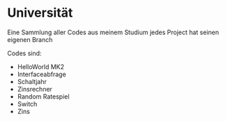 # Universität
Eine Sammlung aller Codes aus meinem Studium
jedes Project hat seinen eigenen Branch

Codes sind: 
  - HelloWorld MK2
  - Interfaceabfrage
  - Schaltjahr
  - Zinsrechner
  - Random Ratespiel
  - Switch
  - Zins
